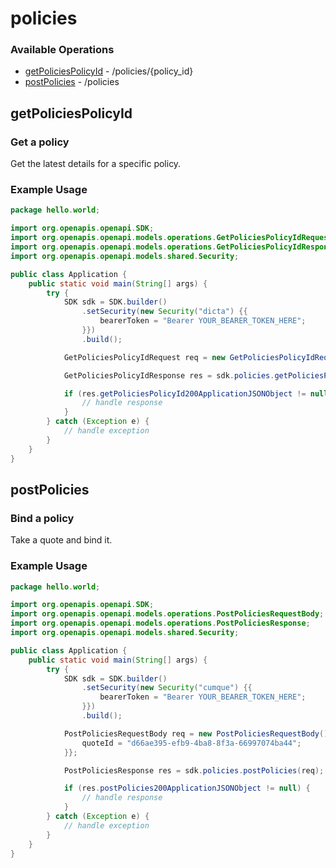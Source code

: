 # policies

### Available Operations

* [getPoliciesPolicyId](#getpoliciespolicyid) - /policies/{policy_id}
* [postPolicies](#postpolicies) - /policies

## getPoliciesPolicyId

### Get a policy
Get the latest details for a specific policy.

### Example Usage

```java
package hello.world;

import org.openapis.openapi.SDK;
import org.openapis.openapi.models.operations.GetPoliciesPolicyIdRequest;
import org.openapis.openapi.models.operations.GetPoliciesPolicyIdResponse;
import org.openapis.openapi.models.shared.Security;

public class Application {
    public static void main(String[] args) {
        try {
            SDK sdk = SDK.builder()
                .setSecurity(new Security("dicta") {{
                    bearerToken = "Bearer YOUR_BEARER_TOKEN_HERE";
                }})
                .build();

            GetPoliciesPolicyIdRequest req = new GetPoliciesPolicyIdRequest("magnam");            

            GetPoliciesPolicyIdResponse res = sdk.policies.getPoliciesPolicyId(req);

            if (res.getPoliciesPolicyId200ApplicationJSONObject != null) {
                // handle response
            }
        } catch (Exception e) {
            // handle exception
        }
    }
}
```

## postPolicies

### Bind a policy
Take a quote and bind it.

### Example Usage

```java
package hello.world;

import org.openapis.openapi.SDK;
import org.openapis.openapi.models.operations.PostPoliciesRequestBody;
import org.openapis.openapi.models.operations.PostPoliciesResponse;
import org.openapis.openapi.models.shared.Security;

public class Application {
    public static void main(String[] args) {
        try {
            SDK sdk = SDK.builder()
                .setSecurity(new Security("cumque") {{
                    bearerToken = "Bearer YOUR_BEARER_TOKEN_HERE";
                }})
                .build();

            PostPoliciesRequestBody req = new PostPoliciesRequestBody() {{
                quoteId = "d66ae395-efb9-4ba8-8f3a-66997074ba44";
            }};            

            PostPoliciesResponse res = sdk.policies.postPolicies(req);

            if (res.postPolicies200ApplicationJSONObject != null) {
                // handle response
            }
        } catch (Exception e) {
            // handle exception
        }
    }
}
```
